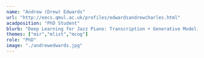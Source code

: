 ```yaml
---
name: "Andrew (Drew) Edwards"
url: "http://eecs.qmul.ac.uk/profiles/edwardsandrewcharles.html"
acadposition: "PhD Student"
blurb: "Deep Learning for Jazz Piano: Transcription + Generative Modeling"
themes: ["mir","mlist","mcog"]
role: "PhD"
image: "./andrewedwards.jpg"
---
```

